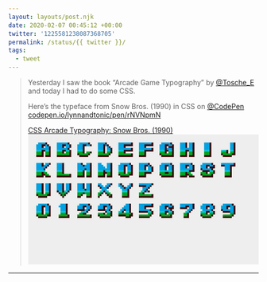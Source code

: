```yaml
---
layout: layouts/post.njk
date: 2020-02-07 00:45:12 +00:00
twitter: '1225581238087368705'
permalink: /status/{{ twitter }}/
tags: 
  - tweet
---
```


> Yesterday I saw the book “Arcade Game Typography” by [@Tosche_E](https://twitter.com/Tosche_E) and today I had to do some CSS.
> 
> Here’s the typeface from Snow Bros. (1990) in CSS on [@CodePen](https://twitter.com/CodePen) [codepen.io/lynnandtonic/pen/rNVNpmN](https://codepen.io/lynnandtonic/pen/rNVNpmN)
> 
> [<span>CSS Arcade Typography: Snow Bros. (1990)</span> ![pixelated alphabet](/img/rNVNpmN-800.jpg)](https://codepen.io/lynnandtonic/pen/rNVNpmN)

---
